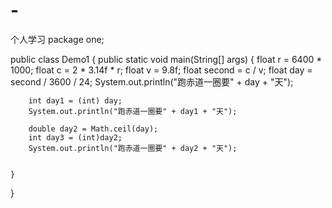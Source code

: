 # -
个人学习
package one;

public class Demo1 {
	public static void main(String[] args) {
		float r = 6400 * 1000;
		float c = 2 * 3.14f * r;
		float v = 9.8f;
		float second = c / v;
		float day = second / 3600 / 24;
		System.out.println("跑赤道一圈要" + day + "天");

		int day1 = (int) day;
		System.out.println("跑赤道一圈要" + day1 + "天");
		
		double day2 = Math.ceil(day);
		int day3 = (int)day2;
		System.out.println("跑赤道一圈要" + day2 + "天");


	}

}

